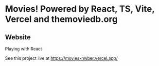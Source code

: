 # Movies! Powered by React, TS, Vite, Vercel and themoviedb.org

## Website

Playing with React

See this project live at https://movies-nwber.vercel.app/